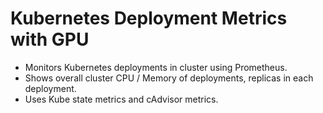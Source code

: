 # Kubernetes Deployment Metrics with GPU

* Monitors Kubernetes deployments in cluster using Prometheus. 
* Shows overall cluster CPU / Memory of deployments, replicas in each deployment.
* Uses Kube state metrics and cAdvisor metrics.
